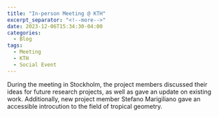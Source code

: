 ```yaml
---
title: "In-person Meeting @ KTH"
excerpt_separator: "<!--more-->"
date: 2023-12-06T15:34:30-04:00
categories:
  - Blog
tags:
  - Meeting
  - KTH
  - Social Event
---
```


During the meeting in Stockholm, the project members discussed their ideas for future research projects, as well as gave an update on existing work.
Additionally, new project member Stefano Marigiliano gave an accessible introcution to the field of tropical geometry.

<!--more-->


